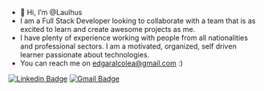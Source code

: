 - 👋 Hi, I’m @Laulhus
- I am a Full Stack Developer looking to collaborate with a team that is as excited to learn and create awesome projects as me.
- I have plenty of experience working with people from all nationalities and professional sectors. I am a motivated, organized, self driven learner passionate about technologies.
- You can reach me on edgaralcolea@gmail.com :)


[![Linkedin Badge](https://img.shields.io/badge/-edgaralcolea-blue?style=plastic-square&logo=Linkedin&logoColor=white&linkhttps://www.linkedin.com/in/edgaralcolea/)](https://www.linkedin.com/in/edgaralcolea/)
[![Gmail Badge](https://img.shields.io/badge/-edgaralcolea@gmail.com-c14438?style=plastic-square&logo=Gmail&logoColor=white&link=mailto:edgaralcolea@gmail.com)](mailto:edgaralcolea@gmail.com)
 
